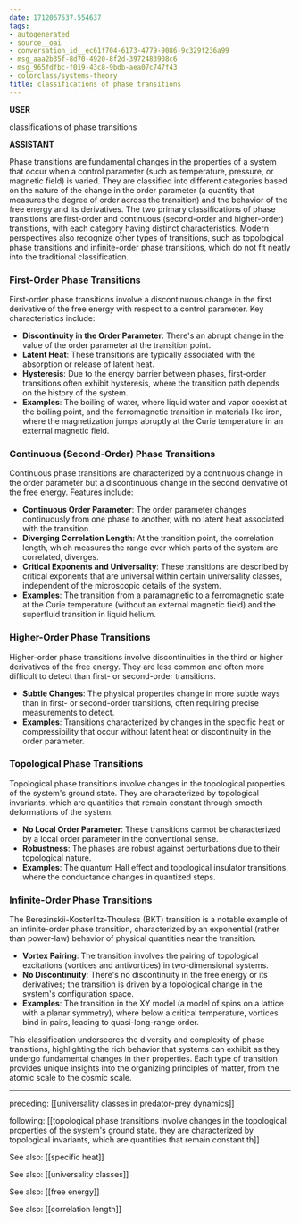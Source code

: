 ```yaml
---
date: 1712067537.554637
tags:
- autogenerated
- source__oai
- conversation_id__ec61f704-6173-4779-9086-9c329f236a99
- msg_aaa2b35f-8d70-4920-8f2d-3972483908c6
- msg_965fdfbc-f019-43c8-9bdb-aea07c747f43
- colorclass/systems-theory
title: classifications of phase transitions
---
```


**USER**

classifications of phase transitions


**ASSISTANT**

Phase transitions are fundamental changes in the properties of a system that occur when a control parameter (such as temperature, pressure, or magnetic field) is varied. They are classified into different categories based on the nature of the change in the order parameter (a quantity that measures the degree of order across the transition) and the behavior of the free energy and its derivatives. The two primary classifications of phase transitions are first-order and continuous (second-order and higher-order) transitions, with each category having distinct characteristics. Modern perspectives also recognize other types of transitions, such as topological phase transitions and infinite-order phase transitions, which do not fit neatly into the traditional classification.

### First-Order Phase Transitions

First-order phase transitions involve a discontinuous change in the first derivative of the free energy with respect to a control parameter. Key characteristics include:

- **Discontinuity in the Order Parameter**: There's an abrupt change in the value of the order parameter at the transition point.
- **Latent Heat**: These transitions are typically associated with the absorption or release of latent heat.
- **Hysteresis**: Due to the energy barrier between phases, first-order transitions often exhibit hysteresis, where the transition path depends on the history of the system.
- **Examples**: The boiling of water, where liquid water and vapor coexist at the boiling point, and the ferromagnetic transition in materials like iron, where the magnetization jumps abruptly at the Curie temperature in an external magnetic field.

### Continuous (Second-Order) Phase Transitions

Continuous phase transitions are characterized by a continuous change in the order parameter but a discontinuous change in the second derivative of the free energy. Features include:

- **Continuous Order Parameter**: The order parameter changes continuously from one phase to another, with no latent heat associated with the transition.
- **Diverging Correlation Length**: At the transition point, the correlation length, which measures the range over which parts of the system are correlated, diverges.
- **Critical Exponents and Universality**: These transitions are described by critical exponents that are universal within certain universality classes, independent of the microscopic details of the system.
- **Examples**: The transition from a paramagnetic to a ferromagnetic state at the Curie temperature (without an external magnetic field) and the superfluid transition in liquid helium.

### Higher-Order Phase Transitions

Higher-order phase transitions involve discontinuities in the third or higher derivatives of the free energy. They are less common and often more difficult to detect than first- or second-order transitions.

- **Subtle Changes**: The physical properties change in more subtle ways than in first- or second-order transitions, often requiring precise measurements to detect.
- **Examples**: Transitions characterized by changes in the specific heat or compressibility that occur without latent heat or discontinuity in the order parameter.

### Topological Phase Transitions

Topological phase transitions involve changes in the topological properties of the system's ground state. They are characterized by topological invariants, which are quantities that remain constant through smooth deformations of the system.

- **No Local Order Parameter**: These transitions cannot be characterized by a local order parameter in the conventional sense.
- **Robustness**: The phases are robust against perturbations due to their topological nature.
- **Examples**: The quantum Hall effect and topological insulator transitions, where the conductance changes in quantized steps.

### Infinite-Order Phase Transitions

The Berezinskii-Kosterlitz-Thouless (BKT) transition is a notable example of an infinite-order phase transition, characterized by an exponential (rather than power-law) behavior of physical quantities near the transition.

- **Vortex Pairing**: The transition involves the pairing of topological excitations (vortices and antivortices) in two-dimensional systems.
- **No Discontinuity**: There's no discontinuity in the free energy or its derivatives; the transition is driven by a topological change in the system's configuration space.
- **Examples**: The transition in the XY model (a model of spins on a lattice with a planar symmetry), where below a critical temperature, vortices bind in pairs, leading to quasi-long-range order.

This classification underscores the diversity and complexity of phase transitions, highlighting the rich behavior that systems can exhibit as they undergo fundamental changes in their properties. Each type of transition provides unique insights into the organizing principles of matter, from the atomic scale to the cosmic scale.


---

preceding: [[universality classes in predator-prey dynamics]]  


following: [[topological phase transitions involve changes in the topological properties of the system's ground state. they are characterized by topological invariants, which are quantities that remain constant th]]

See also: [[specific heat]]


See also: [[universality classes]]


See also: [[free energy]]


See also: [[correlation length]]